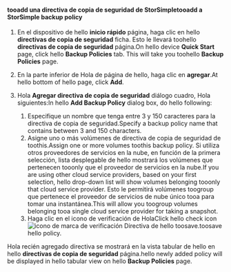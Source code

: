 
<!--author=alkohli last changed: 9/11/15-->

#### <a name="tooadd-a-storsimple-backup-policy"></a><span data-ttu-id="0a4bc-101">tooadd una directiva de copia de seguridad de StorSimple</span><span class="sxs-lookup"><span data-stu-id="0a4bc-101">tooadd a StorSimple backup policy</span></span>
1. <span data-ttu-id="0a4bc-102">En el dispositivo de hello **inicio rápido** página, haga clic en hello **directivas de copia de seguridad** ficha. Esto le llevará toohello **directivas de copia de seguridad** página.</span><span class="sxs-lookup"><span data-stu-id="0a4bc-102">On hello device **Quick Start** page, click hello **Backup Policies** tab. This will take you toohello **Backup Policies** page.</span></span>
2. <span data-ttu-id="0a4bc-103">En la parte inferior de Hola de página de hello, haga clic en **agregar**.</span><span class="sxs-lookup"><span data-stu-id="0a4bc-103">At hello bottom of hello page, click **Add**.</span></span>
3. <span data-ttu-id="0a4bc-104">Hola **Agregar directiva de copia de seguridad** diálogo cuadro, Hola siguientes:</span><span class="sxs-lookup"><span data-stu-id="0a4bc-104">In hello **Add Backup Policy** dialog box, do hello following:</span></span>
   
   1. <span data-ttu-id="0a4bc-105">Especifique un nombre que tenga entre 3 y 150 caracteres para la directiva de copia de seguridad.</span><span class="sxs-lookup"><span data-stu-id="0a4bc-105">Specify a backup policy name that contains between 3 and 150 characters.</span></span>
   2. <span data-ttu-id="0a4bc-106">Asigne uno o más volúmenes de directiva de copia de seguridad de toothis.</span><span class="sxs-lookup"><span data-stu-id="0a4bc-106">Assign one or more volumes toothis backup policy.</span></span> <span data-ttu-id="0a4bc-107">Si utiliza otros proveedores de servicios en la nube, en función de la primera selección, lista desplegable de hello mostrará los volúmenes que pertenecen tooonly que el proveedor de servicios en la nube.</span><span class="sxs-lookup"><span data-stu-id="0a4bc-107">If you are using other cloud service providers, based on your first selection, hello drop-down list will show volumes belonging tooonly that cloud service provider.</span></span> <span data-ttu-id="0a4bc-108">Esto le permitirá volúmenes toogroup que pertenece el proveedor de servicios de nube único tooa para tomar una instantánea.</span><span class="sxs-lookup"><span data-stu-id="0a4bc-108">This will allow you toogroup volumes belonging tooa single cloud service provider for taking a snapshot.</span></span>
   3. <span data-ttu-id="0a4bc-109">Haga clic en el icono de verificación de Hola</span><span class="sxs-lookup"><span data-stu-id="0a4bc-109">Click hello check icon</span></span> ![icono de marca de verificación](./media/storsimple-add-backup-policy/HCS_CheckIcon-include.png) <span data-ttu-id="0a4bc-111">Directiva de hello toosave.</span><span class="sxs-lookup"><span data-stu-id="0a4bc-111">toosave hello policy.</span></span>

<span data-ttu-id="0a4bc-112">Hola recién agregado directiva se mostrará en la vista tabular de hello en hello **directivas de copia de seguridad** página.</span><span class="sxs-lookup"><span data-stu-id="0a4bc-112">hello newly added policy will be displayed in hello tabular view on hello **Backup Policies** page.</span></span>

